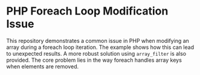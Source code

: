 # PHP Foreach Loop Modification Issue

This repository demonstrates a common issue in PHP when modifying an array during a foreach loop iteration.  The example shows how this can lead to unexpected results. A more robust solution using `array_filter` is also provided.  The core problem lies in the way foreach handles array keys when elements are removed. 